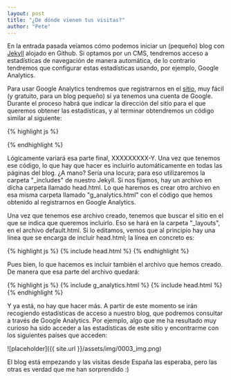 ```yaml
---
layout: post
title: "¿De dónde vienen tus visitas?"
author: "Pete"
---
```


En la entrada pasada veíamos cómo podemos iniciar un (pequeño) blog con [Jekyll](https://livefromsec.github.io/2017-08-04/tu-blog-en-jekyll) alojado en Github. Si optamos por un CMS, tendremos acceso a estadísticas de navegación de manera automática, de lo contrario tendremos que configurar estas estadísticas usando, por ejemplo, Google Analytics.

Para usar Google Analytics tendremos que registrarnos en el [sitio](https://analytics.google.com), muy fácil (y gratuito, para un blog pequeño) si ya tenemos una cuenta de Google. Durante el proceso habrá que indicar la dirección del sitio para el que queremos obtener las estadísticas, y al terminar obtendremos un código similar al siguiente:

{% highlight js %}
<script>
  (function(i,s,o,g,r,a,m){i['GoogleAnalyticsObject']=r;i[r]=i[r]||function(){
  (i[r].q=i[r].q||[]).push(arguments)},i[r].l=1*new Date();a=s.createElement(o),
  m=s.getElementsByTagName(o)[0];a.async=1;a.src=g;m.parentNode.insertBefore(a,m)
  })(window,document,'script','https://www.google-analytics.com/analytics.js','ga');
  ga('create', 'UA-XXXXXXXXX-Y', 'auto');
  ga('send', 'pageview');
</script>
{% endhighlight %}

Lógicamente variará esa parte final, XXXXXXXXX-Y. Una vez que tenemos ese código, lo que hay que hacer es incluirlo automáticamente en todas las páginas del blog. ¿A mano? Sería una locura; para eso utilizaremos la carpeta "_includes" de nuestro Jekyll. Si nos fijamos, hay un archivo en dicha carpeta llamado head.html. Lo que haremos es crear otro archivo en esa misma carpeta llamado "g_analytics.html" con el código que hemos obtenido al registrarnos en Google Analytics.

Una vez que tenemos ese archivo creado, tenemos que buscar el sitio en el que se indica que queremos incluirlo. Eso se hará en la carpeta "_layouts", en el archivo default.html. Si lo editamos, vemos que al principio hay una línea que se encarga de incluir head.html; la línea en concreto es:

{% highlight js %}
 {% include head.html %}
{% endhighlight %}

Pues bien, lo que hacemos es incluir también el archivo que hemos creado. De manera que esa parte del archivo quedará:

{% highlight js %}
 {% include g_analytics.html %} 
 {% include head.html %}
{% endhighlight %}

Y ya está, no hay que hacer más. A partir de este momento se irán recogiendo estadísticas de acceso a nuestro blog, que podremos consultar a través de Google Analytics. Por ejemplo, algo que me ha resultado muy curioso ha sido acceder a las estadísticas de este sitio y encontrarme con los siguientes países que acceden:

![placeholder]({{ site.url }}/assets/img/0003_img.png)

El blog está empezando y las visitas desde España las esperaba, pero las otras es verdad que me han sorprendido :)
